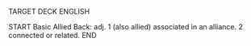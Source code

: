 TARGET DECK
ENGLISH

START
Basic
Allied
Back: adj. 1 (also allied) associated in an alliance. 2 connected or related.
END
